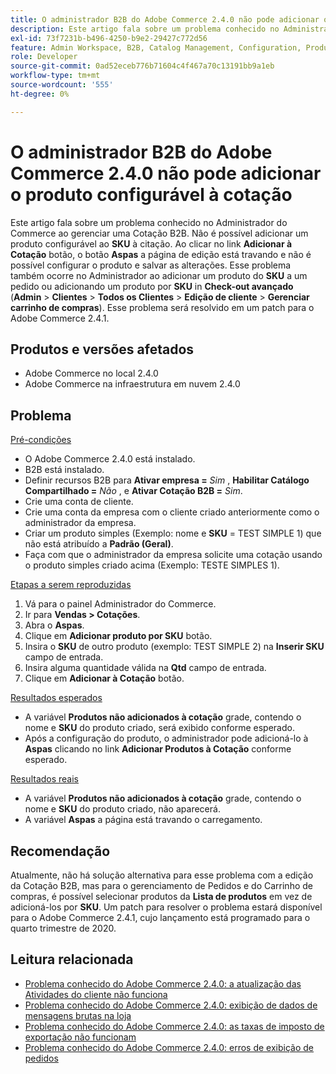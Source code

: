 ```yaml
---
title: O administrador B2B do Adobe Commerce 2.4.0 não pode adicionar o produto configurável à cotação
description: Este artigo fala sobre um problema conhecido no Administrador do Commerce ao gerenciar uma Cotação B2B. Não é possível adicionar um produto configurável por **SKU** à cotação. Ao clicar no botão **Adicionar à cotação**, a página de edição **Cotação** fica travada e você não pode configurar o produto e salvar as alterações. Esse problema também ocorre no Administrador ao adicionar um produto por **SKU** a um pedido ou adicionar um produto por **SKU** na **Finalização avançada** (**Admin** &gt; **Clientes** &gt; **Todos os clientes** &gt; **Edição do cliente** &gt; **Gerenciar carrinho de compras**). Esse problema será resolvido em um patch para o Adobe Commerce 2.4.1.
exl-id: 73f7231b-b496-4250-b9e2-29427c772d56
feature: Admin Workspace, B2B, Catalog Management, Configuration, Products, Quotes
role: Developer
source-git-commit: 0ad52eceb776b71604c4f467a70c13191bb9a1eb
workflow-type: tm+mt
source-wordcount: '555'
ht-degree: 0%

---
```


# O administrador B2B do Adobe Commerce 2.4.0 não pode adicionar o produto configurável à cotação

Este artigo fala sobre um problema conhecido no Administrador do Commerce ao gerenciar uma Cotação B2B. Não é possível adicionar um produto configurável ao **SKU** à citação. Ao clicar no link **Adicionar à Cotação** botão, o botão **Aspas** a página de edição está travando e não é possível configurar o produto e salvar as alterações. Esse problema também ocorre no Administrador ao adicionar um produto do **SKU** a um pedido ou adicionando um produto por **SKU** in **Check-out avançado** (**Admin** > **Clientes** > **Todos os Clientes** > **Edição de cliente** > **Gerenciar carrinho de compras**). Esse problema será resolvido em um patch para o Adobe Commerce 2.4.1.

## Produtos e versões afetados

* Adobe Commerce no local 2.4.0
* Adobe Commerce na infraestrutura em nuvem 2.4.0

## Problema

<u>Pré-condições</u>

* O Adobe Commerce 2.4.0 está instalado.
* B2B está instalado.
* Definir recursos B2B para **Ativar empresa =**  *Sim* , **Habilitar Catálogo Compartilhado =**  *Não* , e **Ativar Cotação B2B =**  *Sim*.
* Crie uma conta de cliente.
* Crie uma conta da empresa com o cliente criado anteriormente como o administrador da empresa.
* Criar um produto simples (Exemplo: nome e **SKU** = TEST SIMPLE 1) que não está atribuído a **Padrão (Geral)**.
* Faça com que o administrador da empresa solicite uma cotação usando o produto simples criado acima (Exemplo: TESTE SIMPLES 1).

<u>Etapas a serem reproduzidas</u>

1. Vá para o painel Administrador do Commerce.
1. Ir para **Vendas > Cotações**.
1. Abra o **Aspas**.
1. Clique em **Adicionar produto por SKU** botão.
1. Insira o **SKU** de outro produto (exemplo: TEST SIMPLE 2) na **Inserir SKU** campo de entrada.
1. Insira alguma quantidade válida na **Qtd** campo de entrada.
1. Clique em **Adicionar à Cotação** botão.

<u>Resultados esperados</u>

* A variável **Produtos não adicionados à cotação** grade, contendo o nome e **SKU** do produto criado, será exibido conforme esperado.
* Após a configuração do produto, o administrador pode adicioná-lo à **Aspas** clicando no link **Adicionar Produtos à Cotação** conforme esperado.

<u>Resultados reais</u>

* A variável **Produtos não adicionados à cotação** grade, contendo o nome e **SKU** do produto criado, não aparecerá.
* A variável **Aspas** a página está travando o carregamento.

## Recomendação

Atualmente, não há solução alternativa para esse problema com a edição da Cotação B2B, mas para o gerenciamento de Pedidos e do Carrinho de compras, é possível selecionar produtos da **Lista de produtos** em vez de adicioná-los por **SKU**. Um patch para resolver o problema estará disponível para o Adobe Commerce 2.4.1, cujo lançamento está programado para o quarto trimestre de 2020.

## Leitura relacionada

* [Problema conhecido do Adobe Commerce 2.4.0: a atualização das Atividades do cliente não funciona](/help/troubleshooting/miscellaneous/magento-2-4-0-refresh-on-customer-activities-does-not-work.md)
* [Problema conhecido do Adobe Commerce 2.4.0: exibição de dados de mensagens brutas na loja](/help/troubleshooting/storefront/magento-2-4-0-issue-storefront-raw-message-data-display.md)
* [Problema conhecido do Adobe Commerce 2.4.0: as taxas de imposto de exportação não funcionam](/help/troubleshooting/miscellaneous/magento-2-4-0-known-issue-export-tax-rates-does-not-work.md)
* [Problema conhecido do Adobe Commerce 2.4.0: erros de exibição de pedidos](/help/troubleshooting/storefront/magento-2-4-0-known-issue-orders-display-error.md)
